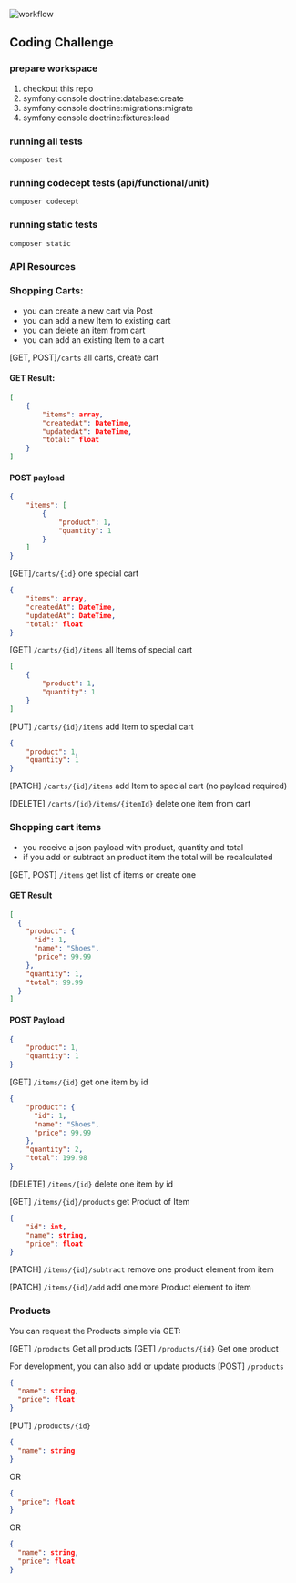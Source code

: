 ![workflow](https://github.com/vansari/WarenkorbAgan/actions/workflows/php.yml/badge.svg)

## Coding Challenge

### prepare workspace

1. checkout this repo
2. symfony console doctrine:database:create
3. symfony console doctrine:migrations:migrate
4. symfony console doctrine:fixtures:load

### running all tests

```shell
composer test
```

### running codecept tests (api/functional/unit)
```shell
composer codecept
```
### running static tests
```shell
composer static
```

### API Resources

### Shopping Carts:
- you can create a new cart via Post
- you can add a new Item to existing cart
- you can delete an item from cart
- you can add an existing Item to a cart

[GET, POST]`/carts` all carts, create cart
#### GET Result:
```json
[
    {
        "items": array,
        "createdAt": DateTime,
        "updatedAt": DateTime,
        "total:" float
    }
]
```
#### POST payload
```json
{
    "items": [
        {
            "product": 1,
            "quantity": 1
        }
    ]
}
```

[GET]`/carts/{id}` one special cart
```json
{
    "items": array,
    "createdAt": DateTime,
    "updatedAt": DateTime,
    "total:" float
}
```
[GET] `/carts/{id}/items` all Items of special cart
```json
[
    {
        "product": 1,
        "quantity": 1
    }
]
```
[PUT] `/carts/{id}/items` add Item to special cart
```json
{
    "product": 1,
    "quantity": 1
}
```
[PATCH] `/carts/{id}/items` add Item to special cart (no payload required)

[DELETE] `/carts/{id}/items/{itemId}` delete one item from cart

### Shopping cart items
- you receive a json payload with product, quantity and total
- if you add or subtract an product item the total will be recalculated

[GET, POST] `/items` get list of items or create one

#### GET Result

```json
[
  {
    "product": {
      "id": 1,
      "name": "Shoes",
      "price": 99.99
    },
    "quantity": 1,
    "total": 99.99
  }
]
```

#### POST Payload
```json
{
    "product": 1,
    "quantity": 1
}
```

[GET] `/items/{id}` get one item by id
```json
{
    "product": {
      "id": 1,
      "name": "Shoes",
      "price": 99.99
    },
    "quantity": 2,
    "total": 199.98
}
```

[DELETE] `/items/{id}` delete one item by id

[GET] `/items/{id}/products` get Product of Item
```json
{
    "id": int,
    "name": string,
    "price": float
}
```

[PATCH] `/items/{id}/subtract` remove one product element from item

[PATCH] `/items/{id}/add` add one more Product element to item

### Products

You can request the Products simple via GET:

[GET] `/products` Get all products
[GET] `/products/{id}` Get one product

For development, you can also add or update products
[POST] `/products`
```json
{
  "name": string,
  "price": float
}
```
[PUT] `/products/{id}`
```json
{
  "name": string
}
```
OR
```json
{
  "price": float
}
```
OR
```json
{
  "name": string,
  "price": float
}
```
